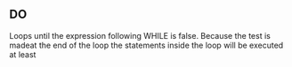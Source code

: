 ## DO <statements>

Loops until the expression following WHILE is false. Because the test is madeat the end of the loop the statements inside the loop will be executed at least